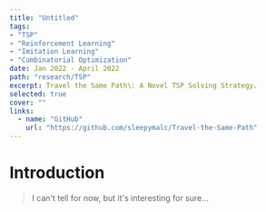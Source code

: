 ```yaml
---
title: "Untitled"
tags:
- "TSP"
- "Reinforcement Learning"
- "Imitation Learning"
- "Combinatorial Optimization"
date: Jan 2022 - April 2022
path: "research/TSP"
excerpt: Travel the Same Path\: A Novel TSP Solving Strategy.
selected: true
cover: ""
links:
  - name: "GitHub"
    url: "https://github.com/sleepymalc/Travel-the-Same-Path"
---
```


# Introduction
> I can't tell for now, but it's interesting for sure...